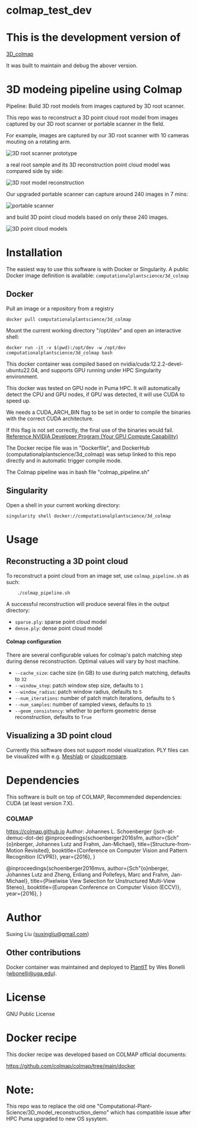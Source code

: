 # colmap_test_dev

# This is the development version of 

[3D_colmap](https://github.com/Computational-Plant-Science/3D_colmap)

It was built to maintain and debug the abover version.



# 3D modeing pipeline using Colmap

Pipeline: Build 3D root models from images captured by 3D root scanner.

This repo was to reconstruct a 3D point cloud root model from images captured by our 3D root scanner or portable scanner in the field.
 
For example, images are captured by our 3D root scanner with 10 cameras mouting on a rotating arm. 

![3D root scanner prototype](../main/media/3D_scanner.gif)

a real root sample and its 3D reconstruction point cloud model was compared side by side:

![3D root model reconstruction](../main/media/3D_model.gif)


Our upgraded portable scanner can capture around 240 images in 7 mins:

![portable scanner](../main/media/portable_3D_scanner.jpg)

and build 3D point cloud models based on only these 240 images. 

![3D point cloud models](../main/media/bean_root.png)


    
# Installation

The easiest way to use this software is with Docker or Singularity. A public Docker image definition is available: `computationalplantscience/3d_colmap`

## Docker

Pull an image or a repository from a registry
```shell
docker pull computationalplantscience/3d_colmap
```
Mount the current working directory "/opt/dev" and open an interactive shell:

```shell
docker run -it -v $(pwd):/opt/dev -w /opt/dev computationalplantscience/3d_colmap bash
```

This docker container was compiled based on nvidia/cuda:12.2.2-devel-ubuntu22.04, and supports GPU running under HPC Singularity environment. 

This docker was tested on GPU node in Puma HPC. It will automatically detect the CPU and GPU nodes, if GPU was detected, it will use CUDA to speed up. 

We needs a CUDA_ARCH_BIN flag to be set in order to compile the binaries with the correct CUDA architecture. 

If this flag is not set correctly, the final use of the binaries would fail. [Reference NVIDIA Developer Program (Your GPU Compute Capability)](https://developer.nvidia.com/cuda-gpus)

The Docker recipe file was in "Dockerfile", and DockerHub (computationalplantscience/3d_colmap) was setup linked to this repo directly and in automatic trigger compile mode.
 
The Colmap pipeline was in bash file "colmap_pipeline.sh"





## Singularity

Open a shell in your current working directory:

```shell
singularity shell docker://computationalplantscience/3d_colmap
```



# Usage

## Reconstructing a 3D point cloud

To reconstruct a point cloud from an image set, use `colmap_pipeline.sh` as such:

```shell
    ./colmap_pipeline.sh
```

A successful reconstruction will produce several files in the output directory:

- `sparse.ply`: sparse point cloud model
- `dense.ply`: dense point cloud model



#### Colmap configuration

There are several configurable values for colmap's patch matching step during dense reconstruction. Optimal values will vary by host machine.

- `--cache_size`: cache size (in GB) to use during patch matching, defaults to `32`
- `--window_step`: patch window step size, defaults to `1`
- `--window_radius`: patch window radius, defaults to `5`
- `--num_iterations`: number of patch match iterations, defaults to `5`
- `--num_samples`: number of sampled views, defaults to `15`
- `--geom_consistency`: whether to perform geometric dense reconstruction, defaults to `True`

## Visualizing a 3D point cloud

Currently this software does not support model visualization. PLY files can be visualized with e.g. [Meshlab](https://www.meshlab.net/) or [cloudcompare](https://www.danielgm.net/cc/).

# Dependencies

This software is built on top of COLMAP, Recommended dependencies: CUDA (at least version 7.X).



### COLMAP
https://colmap.github.io
Author: Johannes L. Schoenberger (jsch-at-demuc-dot-de)
@inproceedings{schoenberger2016sfm,
    author={Sch\"{o}nberger, Johannes Lutz and Frahm, Jan-Michael},
    title={Structure-from-Motion Revisited},
    booktitle={Conference on Computer Vision and Pattern Recognition (CVPR)},
    year={2016},
}

@inproceedings{schoenberger2016mvs,
    author={Sch\"{o}nberger, Johannes Lutz and Zheng, Enliang and Pollefeys, Marc and Frahm, Jan-Michael},
    title={Pixelwise View Selection for Unstructured Multi-View Stereo},
    booktitle={European Conference on Computer Vision (ECCV)},
    year={2016},
}

# Author
Suxing Liu (suxingliu@gmail.com)

## Other contributions

Docker container was maintained and deployed to [PlantIT](https://portnoy.cyverse.org) by Wes Bonelli (wbonelli@uga.edu).

# License
GNU Public License

# Docker recipe 

This docker recipe was developed based on COLMAP official documents:

https://github.com/colmap/colmap/tree/main/docker  


# Note: 
This repo was to replace the old one "Computational-Plant-Science/3D_model_reconstruction_demo" which has compatible issue after HPC Puma upgraded to new OS sysytem. 
